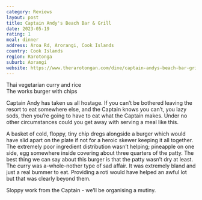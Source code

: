```yaml
---
category: Reviews
layout: post
title: Captain Andy's Beach Bar & Grill
date: 2023-05-19
rating: 1
meal: dinner
address: Aroa Rd, Arorangi, Cook Islands
country: Cook Islands
region: Rarotonga
suburb: Aorangi
website: https://www.therarotongan.com/dine/captain-andys-beach-bar-grill.html
---
```

Thai vegetarian curry and rice  
The works burger with chips  

Captain Andy has taken us all hostage. If you can’t be bothered leaving the resort to eat somewhere else, and the Captain knows you can’t, you lazy sods, then you’re going to have to eat what the Captain makes. Under no other circumstances could you get away with serving a meal like this. 

A basket of cold, floppy, tiny chip dregs alongside a burger which would have slid apart on the plate if not for a heroic skewer keeping it all together. The extremely poor ingredient distribution wasn’t helping; pineapple on one side, egg somewhere inside covering about three quarters of the patty. The best thing we can say about this burger is that the patty wasn’t dry at least. The curry was a-whole-nother type of sad affair. It was extremely bland and just a real bummer to eat. Providing a roti would have helped an awful lot but that was clearly beyond them. 

Sloppy work from the Captain - we’ll be organising a mutiny. 
